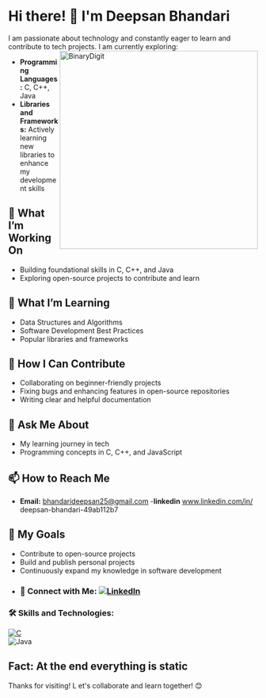 # Hi there! 👋 I'm Deepsan Bhandari

I am passionate about technology and constantly eager to learn and contribute to tech projects. I am currently exploring:
<img align="right" alt = "BinaryDigit" width="400" src = "https://github.com/user-attachments/assets/ec54c613-ef1b-46ae-af75-511b2a809a33">
- **Programming Languages:** C, C++, Java
- **Libraries and Frameworks:** Actively learning new libraries to enhance my development skills                 

## 🔭 What I’m Working On
- Building foundational skills in C, C++, and Java
- Exploring open-source projects to contribute and learn

## 🌱 What I’m Learning
- Data Structures and Algorithms
- Software Development Best Practices
- Popular libraries and frameworks

## 🤝 How I Can Contribute
- Collaborating on beginner-friendly projects
- Fixing bugs and enhancing features in open-source repositories
- Writing clear and helpful documentation

## 💬 Ask Me About
- My learning journey in tech
- Programming concepts in C, C++, and JavaScript

## 📫 How to Reach Me
- **Email:** bhandarideepsan25@gmail.com
-**linkedin** www.linkedin.com/in/
deepsan-bhandari-49ab112b7

## 🚀 My Goals
- Contribute to open-source projects
- Build and publish personal projects
- Continuously expand my knowledge in software development
- ### 🔗 Connect with Me:  [![LinkedIn](https://img.shields.io/badge/LinkedIn-%230077B5.svg?&logo=linkedin&logoColor=white)](https://www.linkedin.com/in/deepsan-bhandari-49ab112b7)  



### 🛠️ Skills and Technologies:  

[![C](https://img.shields.io/badge/C-%2300599C.svg?&logo=c&logoColor=white)](https://github.com/DeepsanBhandari/c-programing)   
![Java](https://img.shields.io/badge/Java-%23ED8B00.svg?&logo=java&logoColor=white) 
## Fact: At the end everything is static
Thanks for visiting! L
et's collaborate and learn together! 😊





<!---
DeepsanBhandari/DeepsanBhandari is a ✨ special ✨ repository because its `README.md` (this file) appears on your GitHub profile.
You can click the Preview link to take a look at your changes.
--->
